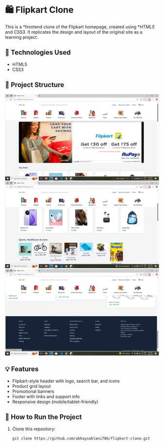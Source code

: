 # 🛍️ Flipkart Clone

This is a *frontend clone of the Flipkart homepage, created using **HTML5* and *CSS3*. It replicates the design and layout of the original site as a learning project.

## 🔧 Technologies Used

- HTML5
- CSS3

## 📂 Project Structure

![Flipkart Clone Screenshot ](https://github.com/abhaysaklani706/Flipkart_clone/blob/main/Screenshot%20(1).png)
![Flipkart Clone Screenshot ](https://github.com/abhaysaklani706/Flipkart_clone/blob/main/Screenshot%20(2).png)
![Flipkart Clone Screenshot ](https://github.com/abhaysaklani706/Flipkart_clone/blob/main/Screenshot%20(3).png)
## 💡 Features

- Flipkart-style header with logo, search bar, and icons
- Product grid layout
- Promotional banners
- Footer with links and support info
- Responsive design (mobile/tablet-friendly)




## 🚀 How to Run the Project

1. Clone this repository:
   ```bash
   git clone https://github.com/abhaysaklani706/flipkart-clone.git
